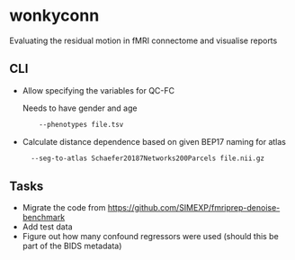 # wonkyconn

Evaluating the residual motion in fMRI connectome and visualise reports

## CLI

- Allow specifying the variables for QC-FC

  Needs to have gender and age

  ```bash
      --phenotypes file.tsv
  ```

- Calculate distance dependence based on given BEP17 naming for atlas

  ```bash
    --seg-to-atlas Schaefer20187Networks200Parcels file.nii.gz
  ```

## Tasks

- Migrate the code from <https://github.com/SIMEXP/fmriprep-denoise-benchmark>
- Add test data
- Figure out how many confound regressors were used (should this be part of the BIDS metadata)
